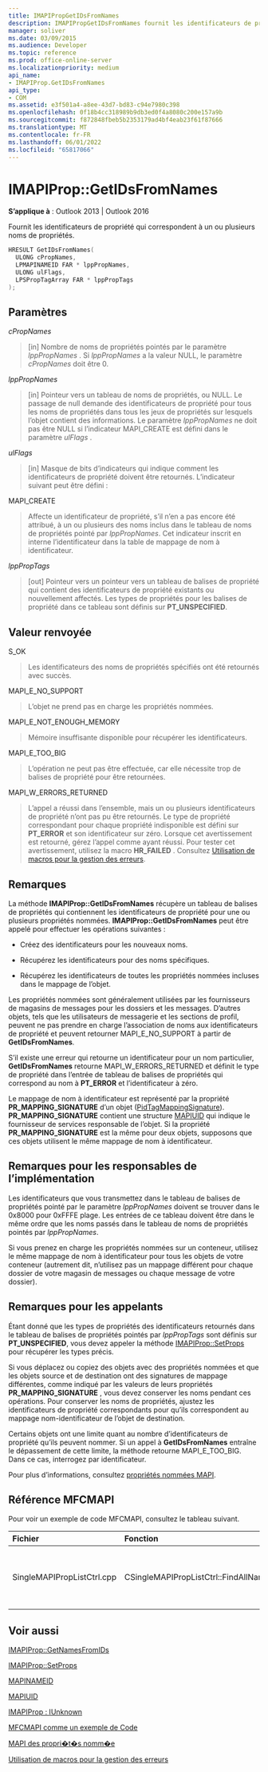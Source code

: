 ```yaml
---
title: IMAPIPropGetIDsFromNames
description: IMAPIPropGetIDsFromNames fournit les identificateurs de propriété qui correspondent à un ou plusieurs noms de propriétés.
manager: soliver
ms.date: 03/09/2015
ms.audience: Developer
ms.topic: reference
ms.prod: office-online-server
ms.localizationpriority: medium
api_name:
- IMAPIProp.GetIDsFromNames
api_type:
- COM
ms.assetid: e3f501a4-a8ee-43d7-bd83-c94e7980c398
ms.openlocfilehash: 0f18b4cc318989b9db3ed0f4a8080c200e157a9b
ms.sourcegitcommit: f872848fbeb5b2353179ad4bf4eab23f61f87666
ms.translationtype: MT
ms.contentlocale: fr-FR
ms.lasthandoff: 06/01/2022
ms.locfileid: "65817066"
---
```

# <a name="imapipropgetidsfromnames"></a>IMAPIProp::GetIDsFromNames

  
  
**S’applique à** : Outlook 2013 | Outlook 2016 
  
Fournit les identificateurs de propriété qui correspondent à un ou plusieurs noms de propriétés.
  
```cpp
HRESULT GetIDsFromNames(
  ULONG cPropNames,
  LPMAPINAMEID FAR * lppPropNames,
  ULONG ulFlags,
  LPSPropTagArray FAR * lppPropTags
);
```

## <a name="parameters"></a>Paramètres

 _cPropNames_
  
> [in] Nombre de noms de propriétés pointés par le paramètre  _lppPropNames_ . Si  _lppPropNames_ a la valeur NULL, le paramètre  _cPropNames_ doit être 0. 
    
 _lppPropNames_
  
> [in] Pointeur vers un tableau de noms de propriétés, ou NULL. Le passage de null demande des identificateurs de propriété pour tous les noms de propriétés dans tous les jeux de propriétés sur lesquels l’objet contient des informations. Le paramètre  _lppPropNames_ ne doit pas être NULL si l’indicateur MAPI_CREATE est défini dans le paramètre _ulFlags_ . 
    
 _ulFlags_
  
> [in] Masque de bits d’indicateurs qui indique comment les identificateurs de propriété doivent être retournés. L’indicateur suivant peut être défini :
    
MAPI_CREATE 
  
> Affecte un identificateur de propriété, s’il n’en a pas encore été attribué, à un ou plusieurs des noms inclus dans le tableau de noms de propriétés pointé par  _lppPropNames_. Cet indicateur inscrit en interne l’identificateur dans la table de mappage de nom à identificateur.
    
 _lppPropTags_
  
> [out] Pointeur vers un pointeur vers un tableau de balises de propriété qui contient des identificateurs de propriété existants ou nouvellement affectés. Les types de propriétés pour les balises de propriété dans ce tableau sont définis sur **PT_UNSPECIFIED**.
    
## <a name="return-value"></a>Valeur renvoyée

S_OK 
  
> Les identificateurs des noms de propriétés spécifiés ont été retournés avec succès.
    
MAPI_E_NO_SUPPORT 
  
> L’objet ne prend pas en charge les propriétés nommées.
    
MAPI_E_NOT_ENOUGH_MEMORY 
  
> Mémoire insuffisante disponible pour récupérer les identificateurs.
    
MAPI_E_TOO_BIG 
  
> L’opération ne peut pas être effectuée, car elle nécessite trop de balises de propriété pour être retournées.
    
MAPI_W_ERRORS_RETURNED 
  
> L’appel a réussi dans l’ensemble, mais un ou plusieurs identificateurs de propriété n’ont pas pu être retournés. Le type de propriété correspondant pour chaque propriété indisponible est défini sur **PT_ERROR** et son identificateur sur zéro. Lorsque cet avertissement est retourné, gérez l’appel comme ayant réussi. Pour tester cet avertissement, utilisez la macro **HR_FAILED** . Consultez [Utilisation de macros pour la gestion des erreurs](using-macros-for-error-handling.md).
    
## <a name="remarks"></a>Remarques

La méthode **IMAPIProp::GetIDsFromNames** récupère un tableau de balises de propriétés qui contiennent les identificateurs de propriété pour une ou plusieurs propriétés nommées. **IMAPIProp::GetIDsFromNames** peut être appelé pour effectuer les opérations suivantes : 
  
- Créez des identificateurs pour les nouveaux noms.
    
- Récupérez les identificateurs pour des noms spécifiques.
    
- Récupérez les identificateurs de toutes les propriétés nommées incluses dans le mappage de l’objet.
    
Les propriétés nommées sont généralement utilisées par les fournisseurs de magasins de messages pour les dossiers et les messages. D’autres objets, tels que les utilisateurs de messagerie et les sections de profil, peuvent ne pas prendre en charge l’association de noms aux identificateurs de propriété et peuvent retourner MAPI_E_NO_SUPPORT à partir de **GetIDsFromNames**.
  
S’il existe une erreur qui retourne un identificateur pour un nom particulier, **GetIDsFromNames** retourne MAPI_W_ERRORS_RETURNED et définit le type de propriété dans l’entrée de tableau de balises de propriétés qui correspond au nom à **PT_ERROR** et l’identificateur à zéro. 
  
Le mappage de nom à identificateur est représenté par la propriété **PR_MAPPING_SIGNATURE** d’un objet ([PidTagMappingSignature](pidtagmappingsignature-canonical-property.md)). **PR_MAPPING_SIGNATURE** contient une structure [MAPIUID](mapiuid.md) qui indique le fournisseur de services responsable de l’objet. Si la propriété **PR_MAPPING_SIGNATURE** est la même pour deux objets, supposons que ces objets utilisent le même mappage de nom à identificateur. 
  
## <a name="notes-to-implementers"></a>Remarques pour les responsables de l’implémentation

Les identificateurs que vous transmettez dans le tableau de balises de propriétés pointé par le paramètre  _lppPropNames_ doivent se trouver dans le 0x8000 pour 0xFFFE plage. Les entrées de ce tableau doivent être dans le même ordre que les noms passés dans le tableau de noms de propriétés pointés par  _lppPropNames_. 
  
Si vous prenez en charge les propriétés nommées sur un conteneur, utilisez le même mappage de nom à identificateur pour tous les objets de votre conteneur (autrement dit, n’utilisez pas un mappage différent pour chaque dossier de votre magasin de messages ou chaque message de votre dossier).
  
## <a name="notes-to-callers"></a>Remarques pour les appelants

Étant donné que les types de propriétés des identificateurs retournés dans le tableau de balises de propriétés pointés par  _lppPropTags_ sont définis sur **PT_UNSPECIFIED**, vous devez appeler la méthode [IMAPIProp::SetProps](imapiprop-setprops.md) pour récupérer les types précis. 
  
Si vous déplacez ou copiez des objets avec des propriétés nommées et que les objets source et de destination ont des signatures de mappage différentes, comme indiqué par les valeurs de leurs propriétés **PR_MAPPING_SIGNATURE** , vous devez conserver les noms pendant ces opérations. Pour conserver les noms de propriétés, ajustez les identificateurs de propriété correspondants pour qu’ils correspondent au mappage nom-identificateur de l’objet de destination. 
  
Certains objets ont une limite quant au nombre d’identificateurs de propriété qu’ils peuvent nommer. Si un appel à **GetIDsFromNames** entraîne le dépassement de cette limite, la méthode retourne MAPI_E_TOO_BIG. Dans ce cas, interrogez par identificateur. 
  
Pour plus d’informations, consultez [propriétés nommées MAPI](mapi-named-properties.md). 
  
## <a name="mfcmapi-reference"></a>Référence MFCMAPI

Pour voir un exemple de code MFCMAPI, consultez le tableau suivant.
  
|**Fichier**|**Fonction**|**Commentaire**|
|:-----|:-----|:-----|
|SingleMAPIPropListCtrl.cpp  <br/> |CSingleMAPIPropListCtrl::FindAllNamedPropsUsed  <br/> |MFCMAPI utilise la méthode **IMAPIProp::GetIDsFromNames pour obtenir des balises** de propriété pour toutes les propriétés nommées qui ont été mappées. |
   
## <a name="see-also"></a>Voir aussi



[IMAPIProp::GetNamesFromIDs](imapiprop-getnamesfromids.md)
  
[IMAPIProp::SetProps](imapiprop-setprops.md)
  
[MAPINAMEID](mapinameid.md)
  
[MAPIUID](mapiuid.md)
  
[IMAPIProp : IUnknown](imapipropiunknown.md)


[MFCMAPI comme un exemple de Code](mfcmapi-as-a-code-sample.md)
  
[MAPI des propri�t�s nomm�e](mapi-named-properties.md)
  
[Utilisation de macros pour la gestion des erreurs](using-macros-for-error-handling.md)


